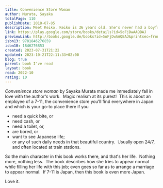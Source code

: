 ```yaml
---  
title: Convenience Store Woman  
author: Murata, Sayaka  
totalPage: 110  
publishDate: 2018-07-05  
description: Meet Keiko. Keiko is 36 years old. She's never had a boyfriend, and she's been working in the same supermarket for eighteen years. Keiko's family wishes she'd get a proper job. Her friends wonder why she won't get married. But Keiko knows what makes her happy, and she's not going to let anyone come between her and her convenience store... *Convenience Store Woman comes in three different colours; the colour you receive will be chosen at random*  
link: https://play.google.com/store/books/details?id=5oFjDwAAQBAJ  
previewLink: http://books.google.de/books?id=5oFjDwAAQBAJ&printsec=frontcover&dq=Sayaka+Murata,+Convenience+Store+Woman&hl=&as_pt=BOOKS&cd=3&source=gbs_api  
isbn13: 9781846276859  
isbn10: 1846276853  
created: 2023-07-31T21:22  
updated: 2023-10-21T22:11:33+02:00  
blog: true  
parent: book I've read  
layout: book  
read: 2022-10  
rating: 10  
---  
```

  
*Convenience store woman* by Sayaka Murata made me immediately fall in love with the author's work.  Magic realism at its purest!  This is about an employee of a 7-11, the convenience store you'll find everywhere in Japan and which is your go-to place there if you   
- need a quick bite, or   
- need cash, or   
- need a toilet, or,   
- are bored, or   
- want to see Japanese life;   
or any of such daily needs in that beautiful country.  Usually open 24/7, and often located at train stations.    
  
So the main character in this book works there, and that's her life.  Nothing more, nothing less.  The book describes how she tries to appear normal while filling her life with this job; even goes so far as to arrange a marriage to appear normal.  If 7-11 is Japan, then this book is even more Japan.    
  
Love it.